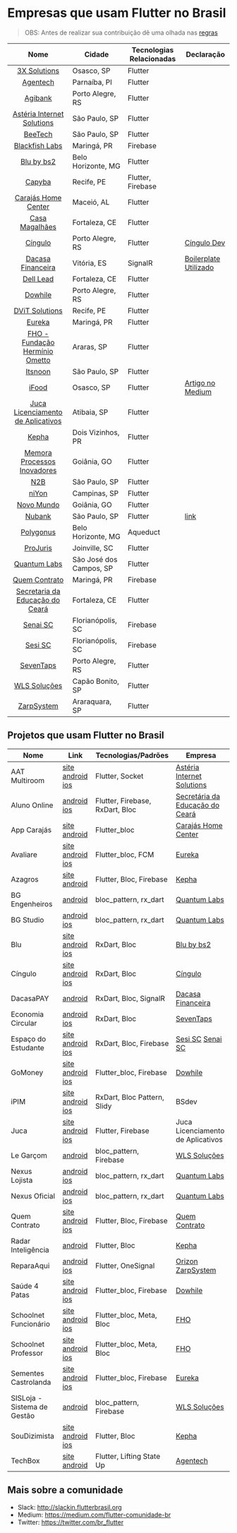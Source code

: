 # Empresas que usam Flutter no Brasil

> OBS: Antes de realizar sua contribuição dê uma olhada nas [regras](https://github.com/FlutterComunidadeBR/empresas-que-usam-flutter-no-brasil/blob/master/CONTRIBUTING.md)

Nome | Cidade | Tecnologias Relacionadas | Declaração
:------------: | ------------------------ | ------------ | ------------
[3X Solutions](https://www.3xsolutions.com.br/) | Osasco, SP | Flutter |
[Agentech](https://www.agentech.com.br/) | Parnaíba, PI | Flutter |
[Agibank](https://www.agibank.com.br/) | Porto Alegre, RS | Flutter |
[Astéria Internet Solutions](https://www.asteria.com.br/) | São Paulo, SP | Flutter |
[BeeTech](https://beetech.global) | São Paulo, SP | Flutter |
[Blackfish Labs](https://blackfishlabs.github.io/) | Maringá, PR | Firebase |
[Blu by bs2](https://blubybs2.com) | Belo Horizonte, MG | Flutter |
[Capyba](https://capyba.com/) | Recife, PE | Flutter, Firebase
[Carajás Home Center](http://carajasonline.com/) | Maceió, AL | Flutter |
[Casa Magalhães](https://www.casamagalhaes.com.br/) | Fortaleza, CE | Flutter |
[Cíngulo](https://www.cingulo.com) | Porto Alegre, RS | Flutter | [Cíngulo Dev](http://dev.cingulo.com)
[Dacasa Financeira](https://dacasa.com.br/)| Vitória, ES | SignalR | [Boilerplate Utilizado](https://github.com/Katekko/flutter_boilerplate)
[Dell Lead](http://leadfortaleza.com.br/) | Fortaleza, CE | Flutter |
[Dowhile](https://www.dowhile.com.br/) | Porto Alegre, RS | Flutter |
[DViT Solutions](https://www.dvitsolutions.com)| Recife, PE | Flutter |
[Eureka](https://eurekalabs.com.br/)| Maringá, PR | Flutter |
[FHO - Fundação Hermínio Ometto](http://www.fho.edu.br)| Araras, SP | Flutter |
[Itsnoon](https://www.itsnoon.net) | São Paulo, SP | Flutter |
[iFood](https://www.ifood.com.br/) | Osasco, SP | Flutter | [Artigo no Medium](https://medium.com/ifood-tech/porque-optamos-em-usar-flutter-em-nosso-novo-produto-no-ifood-bbe04dd1d452)
[Juca Licenciamento de Aplicativos](https://pedeprojuca.com.br/) | Atibaia, SP | Flutter |
[Kepha](https://www.kepha.com.br/) | Dois Vizinhos, PR | Flutter |
[Memora Processos Inovadores](https://www.memora.com.br/)| Goiânia, GO | Flutter |
[N2B](https://n2bbrasil.com) | São Paulo, SP | Flutter |
[niYon](https://www.niyon.com.br) | Campinas, SP | Flutter |
[Novo Mundo](https://www.novomundo.com.br/) | Goiânia, GO | Flutter |
[Nubank](https://nubank.com.br) | São Paulo, SP |Flutter |[link](https://medium.com/building-nubank/https-medium-com-freire-why-nubank-chose-flutter-61b80b568772)
[Polygonus](https://www.polygonus.com.br/) | Belo Horizonte, MG | Aqueduct |
[ProJuris](https://www.projuris.com.br/) | Joinville, SC | Flutter |
[Quantum Labs](https://quantumlabs.com.br/) | São José dos Campos, SP | Flutter |
[Quem Contrato](https://linktr.ee/quemcontrato) | Maringá, PR | Firebase |
[Secretaria da Educação do Ceará](https://www.seduc.ce.gov.br/) | Fortaleza, CE | Flutter |
[Senai SC](https://sc.senai.br/) | Florianópolis, SC | Firebase |
[Sesi SC](https://sesisc.org.br/)| Florianópolis, SC | Firebase |
[SevenTaps](http://www.7taps.com.br/) | Porto Alegre, RS | Flutter |
[WLS Soluções](https://wlssistemas.com.br/) | Capão Bonito, SP | Flutter |
[ZarpSystem](http://zarpsystem.com.br/) | Araraquara, SP | Flutter |

## Projetos que usam Flutter no Brasil

Nome | Link | Tecnologias/Padrões | Empresa
------------ | ------- | ------------ | ------------
AAT Multiroom | [site](https://aataudio.com.br/amplificadores/amplificadores-multiroom-multizona/aat-pmr-4/) [android](https://play.google.com/store/apps/details?id=br.com.aataudio.multiroom) [ios](https://apps.apple.com/br/app/multiroom/id1439593954) | Flutter, Socket | [Astéria Internet Solutions](https://www.asteria.com.br/)
Aluno Online | [android](https://play.google.com/store/apps/details?id=br.gov.ce.seduc.aluno) [ios](https://apps.apple.com/br/app/cingulo/id1463666621) | Flutter, Firebase, RxDart, Bloc | [Secretária da Educação do Ceará](https://www.seduc.ce.gov.br/)
App Carajás | [site](http://carajasonline.com/) [android](https://play.google.com/store/apps/details?id=com.carajasonline.app_carajas) | Flutter_bloc | [Carajás Home Center](http://carajasonline.com/)
Avaliare | [site](http://avaliare.com/) [android](https://play.google.com/store/apps/details?id=br.com.eurekalabs.avaliare&hl=en) [ios](https://apps.apple.com/br/app/avaliare-app/id1472401151) | Flutter_bloc, FCM | [Eureka](https://eurekalabs.com.br)
Azagros | [site](https://azagros.com/) [android](https://play.google.com/store/apps/details?id=com.azagros.android) | Flutter, Bloc, Firebase | [Kepha](https://kepha.com.br)
BG Engenheiros | [android](https://play.google.com/store/apps/details?id=br.arq.bgstudio.bgstudioappengineer) | bloc_pattern, rx_dart | [Quantum Labs](https://quantumlabs.com.br/)
BG Studio | [android](https://play.google.com/store/apps/details?id=br.arq.bgstudio.bgstudioapp) [ios](https://apps.apple.com/br/app/bg-studio/id1447425309) | bloc_pattern, rx_dart | [Quantum Labs](https://quantumlabs.com.br/)
Blu | [site](https://blubybs2.com) [android](https://play.google.com/store/apps/details?id=com.bs2.blu) [ios](https://apps.apple.com/us/app/bs2-blu/id1456154739?ls=1) | RxDart, Bloc | [Blu by bs2](https://blubybs2.com)
Cíngulo | [site](https://www.cingulo.com) [android](https://play.google.com/store/apps/details?id=com.cingulo.app) [ios](https://apps.apple.com/br/app/cingulo/id1190110484) | RxDart, Bloc | [Cíngulo](https://www.cingulo.com)
DacasaPAY | [android](https://play.google.com/store/apps/details?id=com.dacasapay) | RxDart, Bloc, SignalR | [Dacasa Financeira](https://dacasa.com.br/)
Economia Circular | [android](https://play.google.com/store/apps/details?id=br.com.cni.economiacircular) [ios](https://apps.apple.com/us/app/economia-circular/id1480384397) | RxDart, Bloc | [SevenTaps](http://7taps.com.br/)
Espaço do Estudante | [site](https://estudante.sesisenai.org.br) [android](https://play.google.com/store/apps/details?id=br.senai.sc.appespacoestudante) [ios](https://apps.apple.com/br/app/id1474992119) | RxDart, Bloc, Firebase | [Sesi SC](https://sesisc.org.br/) [Senai SC](https://sc.senai.br/)
GoMoney | [site](https://gomoney.me/) [android](https://play.google.com/store/apps/details?id=com.gomoney.app) [ios](https://apps.apple.com/us/app/gomoney/id1461331130?l=pt&ls=1) | Flutter_bloc, Firebase | [Dowhile](https://dowhile.com.br)
iPIM | [site](http://www.ipimweb.com.br) [android](https://play.google.com/store/apps/details?id=br.com.ipimweb&hl=pt_BR) [ios](https://apps.apple.com/th/app/ipim/id1324662786?ign-mpt=uo%3D2) | RxDart, Bloc Pattern, Slidy | BSdev
Juca | [site](https://pedeprojuca.com.br/) [android](https://play.google.com/store/apps/details?id=br.com.appjuca.app) [ios](https://apps.apple.com/us/app/juca-delivery/id1438780544?l=pt&ls=1) | Flutter, Firebase | Juca Licenciamento de Aplicativos
Le Garçom | [android](https://play.google.com/store/apps/details?id=wlssistemas.com.br.pdv_restaurante&hl=pt_BR) |bloc_pattern, Firebase | [WLS Soluções](https://wlssistemas.com.br/)
Nexus Lojista | [android](https://play.google.com/store/apps/details?id=br.com.nexusoficial.lojista) [ios](https://apps.apple.com/br/app/nexus-lojista/id1426568547) | bloc_pattern, rx_dart | [Quantum Labs](https://quantumlabs.com.br/)
Nexus Oficial | [android](https://play.google.com/store/apps/details?id=br.com.nexusoficial) [ios](https://apps.apple.com/br/app/nexus-oficial/id1426576352) | bloc_pattern, rx_dart | [Quantum Labs](https://quantumlabs.com.br/)
Quem Contrato | [site](https://linktr.ee/quemcontrato) [android](https://play.google.com/store/apps/details?id=io.github.blackfishlabs.whohire) [ios](https://apps.apple.com/us/app/quem-contrato/id1462601910?l=pt&ls=1) | Flutter, Bloc, Firebase | [Quem Contrato](https://linktr.ee/quemcontrato)
Radar Inteligência | [android](https://play.google.com/store/apps/details?id=br.com.radarinteligencia.kepha.mobile) | Flutter, Bloc | [Kepha](https://kepha.com.br)
ReparaAqui | [android](https://play.google.com/store/apps/details?id=br.com.zarpsystem.repara_aqui) [ios](https://apps.apple.com/uy/app/repara-aqui-orizon/id1459943122) | Flutter, OneSignal | [Orizon](https://orizon.com.br/) [ZarpSystem](http://zarpsystem.com.br/)
Saúde 4 Patas | [site](https://saude4patas.com/) [android](https://play.google.com/store/apps/details?id=com.saude4patas.app) [ios](https://apps.apple.com/us/app/sa%C3%BAde-4-patas/id1478131690?l=pt&ls=1) | Flutter_bloc, Firebase | [Dowhile](https://dowhile.com.br)
Schoolnet Funcionário | [site](https://schoolnet.uniararas.br/) [android](https://play.google.com/store/apps/details?id=br.edu.fho.school_func) [ios](https://apps.apple.com/br/developer/fundacao-herminio-ometto/id1460305691) | Flutter_bloc, Meta, Bloc | [FHO](http://www.fho.edu.br)
Schoolnet Professor | [site](https://schoolnet.uniararas.br/) [android](https://play.google.com/store/apps/details?id=br.com.fho.schoolprof) [ios](https://apps.apple.com/br/app/schoolnet-professor/id1460305692) | Flutter_bloc, Meta, Bloc | [FHO](http://www.fho.edu.br)
Sementes Castrolanda | [site](https://www.castrolanda.coop.br/) [android](https://play.google.com/store/apps/details?id=br.com.eurekalabs.castrolanda&hl=en) [ios](https://apps.apple.com/br/app/sementes-castrolanda/id1472268745) | Flutter_bloc, Firebase | [Eureka](https://eurekalabs.com.br)
SISLoja - Sistema de Gestão| [android](https://play.google.com/store/apps/details?id=wlssistemas.com.br.sisloja&hl=pt_BR) |bloc_pattern, Firebase | [WLS Soluções](https://wlssistemas.com.br/)
SouDizimista | [site](https://soudizimista.com.br/) [android](https://play.google.com/store/apps/details?id=br.com.dizimofiel.soudizimista.mobile) [ios](https://apps.apple.com/br/app/soudizimista/id1378421772)| Flutter, Bloc | [Kepha](https://kepha.com.br)
TechBox | [site](https://www.agentech.com.br/TechBox/) [android](https://play.google.com/store/apps/details?id=br.com.agentech.techbox) | Flutter,  Lifting State Up  | [Agentech](https://www.agentech.com.br/)

## Mais sobre a comunidade

- Slack: http://slackin.flutterbrasil.org
- Medium: https://medium.com/flutter-comunidade-br
- Twitter: https://twitter.com/br_flutter
